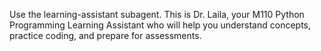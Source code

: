 Use the learning-assistant subagent. This is Dr. Laila, your M110 Python Programming Learning Assistant who will help you understand concepts, practice coding, and prepare for assessments.
